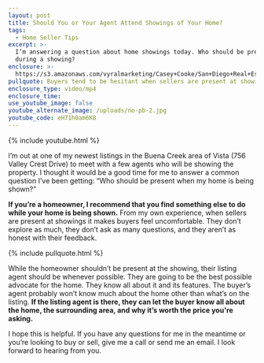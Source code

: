 ```yaml
---
layout: post
title: Should You or Your Agent Attend Showings of Your Home?
tags:
  - Home Seller Tips
excerpt: >-
  I’m answering a question about home showings today. Who should be present
  during a showing?
enclosure: >-
  https://s3.amazonaws.com/vyralmarketing/Casey+Cooke/San+Diego+Real+Estate+Agent-+Should+You+or+Your+Agent+Attend+Showings+of+Your+Home%253F.mp4
pullquote: Buyers tend to be hesitant when sellers are present at showings.
enclosure_type: video/mp4
enclosure_time:
use_youtube_image: false
youtube_alternate_image: /uploads/no-pb-2.jpg
youtube_code: eH71h0am6K8
---
```



{% include youtube.html %}

I’m out at one of my newest listings in the Buena Creek area of Vista (756 Valley Crest Drive) to meet with a few agents who will be showing the property. I thought it would be a good time for me to answer a common question I’ve been getting: “Who should be present when my home is being shown?”

**If you’re a homeowner, I recommend that you find something else to do while your home is being shown.** From my own experience, when sellers are present at showings it makes buyers feel uncomfortable. They don’t explore as much, they don’t ask as many questions, and they aren’t as honest with their feedback.

{% include pullquote.html %}

While the homeowner shouldn’t be present at the showing, their listing agent should be whenever possible. They are going to be the best possible advocate for the home. They know all about it and its features. The buyer’s agent probably won’t know much about the home other than what’s on the listing. **If the listing agent is there, they can let the buyer know all about the home, the surrounding area, and why it’s worth the price you're asking.**

I hope this is helpful. If you have any questions for me in the meantime or you’re looking to buy or sell, give me a call or send me an email. I look forward to hearing from you.